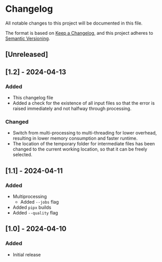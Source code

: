 # Changelog

All notable changes to this project will be documented in this file.

The format is based on [Keep a Changelog](https://keepachangelog.com/en/1.1.0/),
and this project adheres to [Semantic Versioning](https://semver.org/spec/v2.0.0.html).

## [Unreleased]

## [1.2] - 2024-04-13

### Added

- This changelog file
- Added a check for the existence of all input files so that the error is raised immediately and not halfway through processing.

### Changed

- Switch from multi-processing to multi-threading for lower overhead, resulting in lower memory consumption and faster runtime.
- The location of the temporary folder for intermediate files has been changed to the current working location, so that it can be freely selected.

## [1.1] - 2024-04-11

### Added

- Multiprocessing
  - Added `--jobs` flag
- Added `pipx` builds
- Added `--quality` flag

## [1.0] - 2024-04-10

### Added

- Initial release
